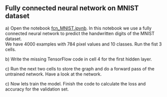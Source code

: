 ## Fully connected neural network on MNIST dataset

a) Open the notebook [fcn_MNIST.ipynb](https://github.com/tensorchiefs/dl_course/blob/master/notebooks/07_fcn_MNIST.ipynb).
In this notebook we use a fully connected neural network to predict the handwritten digits of the MNIST dataset.  
We have 4000 examples with 784 pixel values and 10 classes. Run the fist 3 cells.

b) Write the missing TensorFlow code in cell 4 for the first hidden layer.

c) Run the next two cells to store the graph and do a forward pass of the untrained network. Have a look at the network.

c) Now lets train the model. Finish the code to calculate the loss and accuracy for the validation set.  
